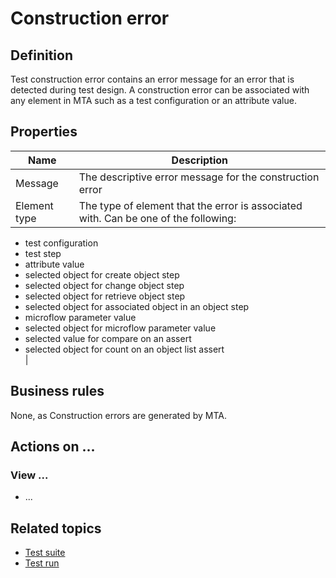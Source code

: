 # Construction error

## Definition

Test construction error contains an error message for an error that is detected during test design. A construction error can be associated with any element in MTA such as a test configuration or an attribute value.

## Properties
| Name | Description |
| ----------- | ----------- |
| Message | The descriptive error message for the construction error |
| Element type | The type of element that the error is associated with. Can be one of the following: <br>
- test configuration<br>
- test step<br>
- attribute value<br>
- selected object for create object step<br>
- selected object for change object step<br>
- selected object for retrieve object step<br>
- selected object for associated object in an object step<br>
- microflow parameter value<br>
- selected object for microflow parameter value<br>
- selected value for compare on an assert<br>
- selected object for count on an object list assert<br> |

## Business rules

None, as Construction errors are generated by MTA.

## Actions on ...

### View ...
- ...

## Related topics
- [Test suite](test-suite)
- [Test run](test-run)
